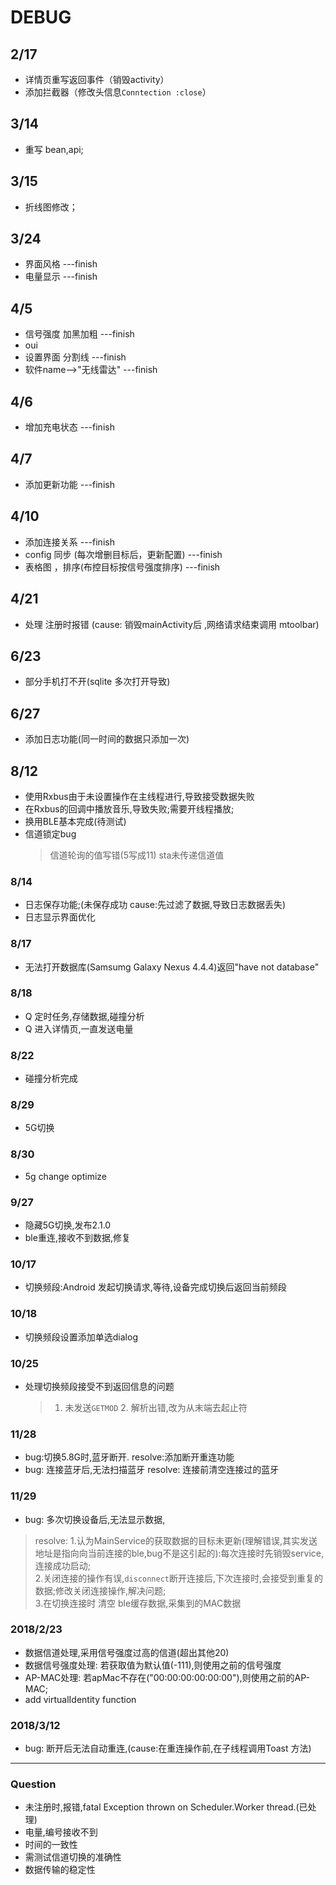 # DEBUG
##  2/17
* 详情页重写返回事件（销毁activity）
* 添加拦截器（修改头信息`Conntection :close`）

## 3/14
* 重写 bean,api;
## 3/15
* 折线图修改；
## 3/24
* 界面风格 ---finish
* 电量显示 ---finish
## 4/5
* 信号强度 加黑加粗 ---finish
* oui
* 设置界面 分割线  ---finish
* 软件name-->"无线雷达" ---finish

## 4/6
* 增加充电状态 ---finish
## 4/7
* 添加更新功能 ---finish
## 4/10
* 添加连接关系 ---finish
* config 同步 (每次增删目标后，更新配置) ---finish
* 表格图 ，排序(布控目标按信号强度排序) ---finish

## 4/21
* 处理  注册时报错 (cause: 销毁mainActivity后 ,网络请求结束调用 mtoolbar)

## 6/23
* 部分手机打不开(sqlite 多次打开导致)

## 6/27
* 添加日志功能(同一时间的数据只添加一次)

## 8/12
* 使用Rxbus由于未设置操作在主线程进行,导致接受数据失败
* 在Rxbus的回调中播放音乐,导致失败;需要开线程播放;
* 换用BLE基本完成(待测试)
* 信道锁定bug
    > 信道轮询的值写错(5写成11)
    > sta未传递信道值

### 8/14
* 日志保存功能;(未保存成功 cause:先过滤了数据,导致日志数据丢失)
* 日志显示界面优化

### 8/17
* 无法打开数据库(Samsumg Galaxy Nexus 4.4.4)返回"have not database"

### 8/18
* Q 定时任务,存储数据,碰撞分析
* Q 进入详情页,一直发送电量

### 8/22
* 碰撞分析完成
### 8/29
* 5G切换

### 8/30
* 5g change optimize

### 9/27
* 隐藏5G切换,发布2.1.0
* ble重连,接收不到数据,修复

### 10/17
* 切换频段:Android 发起切换请求,等待,设备完成切换后返回当前频段
### 10/18
* 切换频段设置添加单选dialog

### 10/25
* 处理切换频段接受不到返回信息的问题
    > 1. 未发送```GETMOD```
      2. 解析出错,改为从末端去起止符
      
### 11/28
* bug:切换5.8G时,蓝牙断开. resolve:添加断开重连功能
* bug: 连接蓝牙后,无法扫描蓝牙 resolve: 连接前清空连接过的蓝牙

### 11/29
* bug: 多次切换设备后,无法显示数据,
> resolve: 1.认为MainService的获取数据的目标未更新(理解错误,其实发送地址是指向向当前连接的ble,bug不是这引起的):每次连接时先销毁service,连接成功启动;<br/>
           2.关闭连接的操作有误,```disconnect```断开连接后,下次连接时,会接受到重复的数据;修改关闭连接操作,解决问题;<br/>
           3.在切换连接时 清空 ble缓存数据,采集到的MAC数据
           
### 2018/2/23
* 数据信道处理,采用信号强度过高的信道(超出其他20)
* 数据信号强度处理: 若获取值为默认值(-111),则使用之前的信号强度
* AP-MAC处理: 若apMac不存在("00:00:00:00:00:00"),则使用之前的AP-MAC;
* add virtualIdentity function

### 2018/3/12
* bug: 断开后无法自动重连,(cause:在重连操作前,在子线程调用Toast 方法)

***
### Question
* 未注册时,报错,fatal Exception thrown on Scheduler.Worker thread.(已处理)
* 电量,编号接收不到
* 时间的一致性
* 需测试信道切换的准确性
* 数据传输的稳定性

